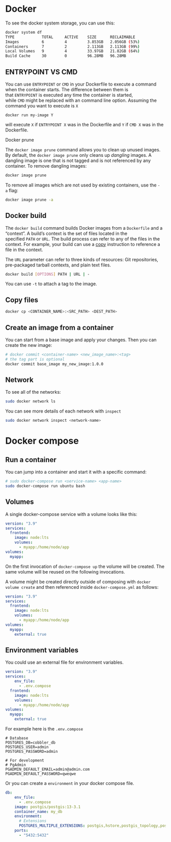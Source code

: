 # Docker

To see the docker system storage, you can use this:

```bash
docker system df
TYPE            TOTAL     ACTIVE    SIZE      RECLAIMABLE
Images          6         4         3.853GB   2.056GB (53%)
Containers      7         2         2.113GB   2.113GB (99%)
Local Volumes   9         4         33.97GB   21.82GB (64%)
Build Cache     30        0         96.28MB   96.28MB
```

## ENTRYPOINT VS CMD

You can use `ENTRYPOINT` or `CMD` in your Dockerfile to execute a command when the container starts. The difference between them is that `ENTRYPOINT` is executed any time the container is started, while `CMD` might be replaced with an command line option. Assuming the command you want to execute is `X`

```
docker run my-image Y

```

will execute `X` if `ENTRYPOINT X` was in the Dockerfile and `Y` if `CMD X` was in the Dockerfile.

Docker prune

The `docker image prune` command allows you to clean up unused images. By default, the `docker image prune` only cleans up *dangling* images. A dangling image is one that is not tagged and is not referenced by any container. To remove dangling images:

```bash
docker image prune
```

To remove all images which are not used by existing containers, use the `-a` flag:

```bash
docker image prune -a
```

## Docker build

The `docker build` command builds Docker images from a `Dockerfile` and a “context”. A build’s context is the set of files located in the specified `PATH` or `URL`. The build process can refer to any of the files in the context. For example, your build can use a [copy](https://www.notion.so/ttps-docs-docker-com-engine-reference-builder-copy-7bf99b2be9044648948bdfd43b561600) instruction to reference a file in the context.

The `URL` parameter can refer to three kinds of resources: Git repositories, pre-packaged tarball contexts, and plain text files.

```bash
docker build [OPTIONS] PATH | URL | -
```

You can use `-t` to attach a tag to the image.

## Copy files

```bash
docker cp <CONTAINER_NAME>:<SRC_PATH> <DEST_PATH>
```

## Create an image from a container

You can start from a base image and apply your changes. Then you can create the new image:

```bash
# docker commit <container-name> <new_image_name>:<tag>
# the tag part is optional
docker commit base_image my_new_image:1.0.0
```

## Network

To see all of the networks:

```bash
sudo docker network ls
```

You can see more details of each network with `inspect`

```bash
sudo docker network inspect <network-name>
```

# Docker compose

## Run a container

You can jump into a container and start it with a specific command:

```bash
# sudo docker-compose run <service-name> <app-name>
sudo docker-compose run ubuntu bash
```

## Volumes

A single docker-compose service with a volume looks like this:

```yaml
version: "3.9"
services:
  frontend:
    image: node:lts
    volumes:
      - myapp:/home/node/app
volumes:
  myapp:
```

On the first invocation of `docker-compose up` the volume will be created. The same volume will be reused on the following invocations.

A volume might be created directly outside of composing with `docker volume create` and then referenced inside `docker-compose.yml` as follows:

```yaml
version: "3.9"
services:
  frontend:
    image: node:lts
    volumes:
      - myapp:/home/node/app
volumes:
  myapp:
    external: true
```

## Environment variables

You could use an external file for environment variables.

```yaml
version: "3.9"
services:
	env_file:
      - .env.compose
  frontend:
    image: node:lts
    volumes:
      - myapp:/home/node/app
volumes:
  myapp:
    external: true
```

For example here is the `.env.compose`

```
# Database
POSTGRES_DB=cobbler_db
POSTGRES_USER=admin
POSTGRES_PASSWORD=admin

# For development
# PgAdmin
PGADMIN_DEFAULT_EMAIL=admin@admin.com
PGADMIN_DEFAULT_PASSWORD=qweqwe
```

Or you can create a `environment` in your docker compose file.

```yaml
db:
    env_file:
      - .env.compose
    image: postgis/postgis:13-3.1
    container_name: my_db
    environment:
      # Extensions
      POSTGRES_MULTIPLE_EXTENSIONS: postgis,hstore,postgis_topology,postgis_raster,pgrouting
    ports:
      - "5432:5432"
```